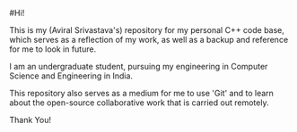#Hi!

This is my (Aviral Srivastava's) repository for my personal C++ code base, which
serves as a reflection of my work, as well as a backup and reference for me to look in future.

I am an undergraduate student, pursuing my engineering in Computer Science and Engineering in India.

This repository also serves as a medium for me to use 'Git' and to learn about the open-source collaborative work that is carried out remotely.

Thank You!
